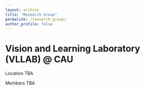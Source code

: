 ```yaml
---
layout: archive
title: "Research Group"
permalink: /research_group/
author_profile: false
---
```


Vision and Learning Laboratory (VLLAB) @ CAU
=====
Location
TBA

Members
TBA


